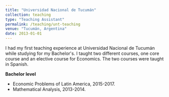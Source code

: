 ```yaml
---
title: "Universidad Nacional de Tucumán"
collection: teaching
type: "Teaching Assistant"
permalink: /teaching/unt-teaching
venue: "Tucumán, Argentina"
date: 2013-01-01
---
```


I had my first teaching experience at Universidad Nacional de Tucumán while studying for my Bachelor's.
I taught two different courses, one core course and an elective course for Economics. The two courses were taught in Spanish.

**Bachelor level**


* Economic Problems of Latin America, 2015-2017.
* Mathematical Analysis, 2013-2014. 
